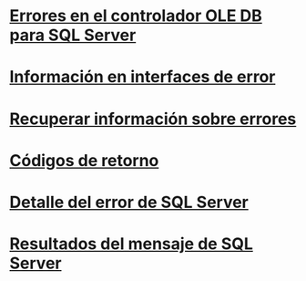 
# [Errores en el controlador OLE DB para SQL Server](errors.md)

# [Información en interfaces de error](information-in-error-interfaces.md)
# [Recuperar información sobre errores](retrieving-error-information.md)
# [Códigos de retorno](return-codes.md)
# [Detalle del error de SQL Server](sql-server-error-detail.md)
# [Resultados del mensaje de SQL Server](sql-server-message-results.md)
